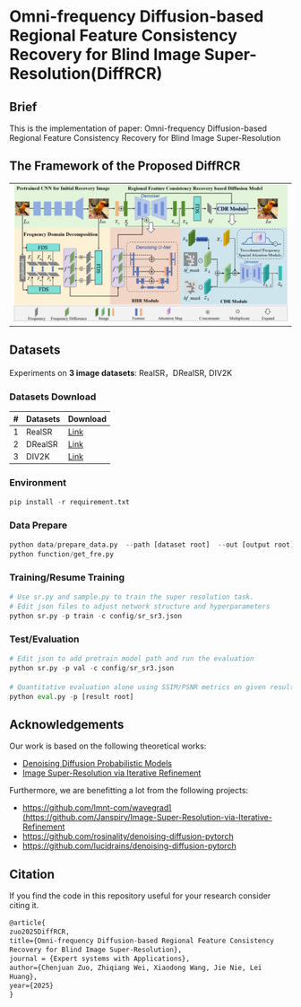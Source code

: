 # Omni-frequency Diffusion-based Regional Feature Consistency Recovery for Blind Image Super-Resolution(DiffRCR)

## Brief

This is the implementation of paper: Omni-frequency Diffusion-based Regional Feature Consistency Recovery for Blind Image Super-Resolution

## The Framework of the Proposed DiffRCR
<table border=0 >
	<tbody>
    <tr>
		<tr>
			<td width="40%" > <img src="3-1.png"> </td>
		</tr>
	</tbody>
</table>


## Datasets
Experiments on **3 image datasets**:
RealSR，DRealSR, DIV2K
### Datasets Download

|#|Datasets|Download|
|---|----|-----|
|1|RealSR|[Link](https://drive.google.com/file/d/17ZMjo-zwFouxnm_aFM6CUHBwgRrLZqIM/view)|
|2|DRealSR|[Link](https://drive.google.com/drive/folders/1tP5m4k1_shFT6Dcw31XV8cWHtblGmbOk)
|3|DIV2K|[Link](https://data.vision.ee.ethz.ch/cvl/DIV2K/)  |

 ### Environment
```python
pip install -r requirement.txt
```
 ### Data Prepare
```python
python data/prepare_data.py  --path [dataset root]  --out [output root] --size 64,256 -l
python function/get_fre.py
```
### Training/Resume Training

```python
# Use sr.py and sample.py to train the super resolution task.
# Edit json files to adjust network structure and hyperparameters
python sr.py -p train -c config/sr_sr3.json
```

### Test/Evaluation

```python
# Edit json to add pretrain model path and run the evaluation 
python sr.py -p val -c config/sr_sr3.json

# Quantitative evaluation alone using SSIM/PSNR metrics on given result root
python eval.py -p [result root]
```

## Acknowledgements

Our work is based on the following theoretical works:

- [Denoising Diffusion Probabilistic Models](https://arxiv.org/pdf/2006.11239.pdf)
- [Image Super-Resolution via Iterative Refinement](https://arxiv.org/pdf/2104.07636.pdf)

Furthermore, we are benefitting a lot from the following projects:

- https://github.com/lmnt-com/wavegrad](https://github.com/Janspiry/Image-Super-Resolution-via-Iterative-Refinement
- https://github.com/rosinality/denoising-diffusion-pytorch
- https://github.com/lucidrains/denoising-diffusion-pytorch

## Citation
If you find the code in this repository useful for your research consider citing it.
```
@article{
zuo2025DiffRCR,
title={Omni-frequency Diffusion-based Regional Feature Consistency Recovery for Blind Image Super-Resolution},
journal = {Expert systems with Applications},
author={Chenjuan Zuo, Zhiqiang Wei, Xiaodong Wang, Jie Nie, Lei Huang},
year={2025}
}
```

